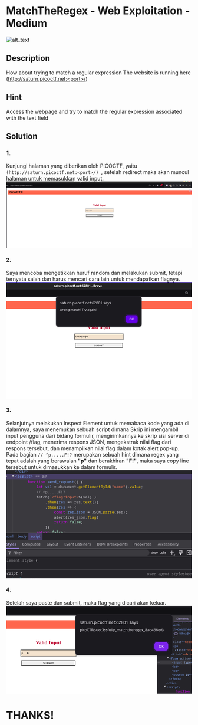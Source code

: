 # MatchTheRegex - Web Exploitation - Medium
![alt_text](?raw=true)

## Description
How about trying to match a regular expression The website is running here (http://saturn.picoctf.net:<port>/)  

## Hint
Access the webpage and try to match the regular expression associated with the text field  

## Solution

### 1.
Kunjungi halaman yang diberikan oleh PICOCTF, yaitu `(http://saturn.picoctf.net:<port>/) `, setelah redirect maka akan muncul halaman untuk memasukkan valid input.  
![alt_text](https://github.com/fauznazz-afk/ctf-writeup/blob/main/Documentation/MatchTheRegex/Screenshot%20From%202025-02-03%2016-00-52.png?raw=true)


#### 2.  
Saya mencoba mengetikkan huruf random dan melakukan submit, tetapi ternyata salah dan harus mencari cara lain untuk mendapatkan flagnya.  
![alt_text](https://github.com/fauznazz-afk/ctf-writeup/blob/main/Documentation/MatchTheRegex/Screenshot%20From%202025-02-03%2016-01-07.png?raw=true)  

#### 3.
Selanjutnya melakukan Inspect Element untuk memabaca kode yang ada di dalamnya, saya menemukan sebuah script dimana Skrip ini mengambil input pengguna dari bidang formulir, mengirimkannya ke skrip sisi server di endpoint /flag, menerima respons JSON, mengekstrak nilai flag dari respons tersebut, dan menampilkan nilai flag dalam kotak alert pop-up.  
Pada bagian `// ^p.....F!?` merupakan sebuah hint dimana regex yang tepat adalah yang berawalan **"p"** dan berakhiran **"F!"**, maka saya copy line tersebut untuk dimasukkan ke dalam formulir.  
![alt_text](https://github.com/fauznazz-afk/ctf-writeup/blob/main/Documentation/MatchTheRegex/Screenshot%20From%202025-02-03%2016-01-33.png?raw=true)  

#### 4.
Setelah saya paste dan submit, maka flag yang dicari akan keluar.  
![alt_text](https://github.com/fauznazz-afk/ctf-writeup/blob/main/Documentation/MatchTheRegex/Screenshot%20From%202025-02-03%2016-02-12.png?raw=true)  

# THANKS!
